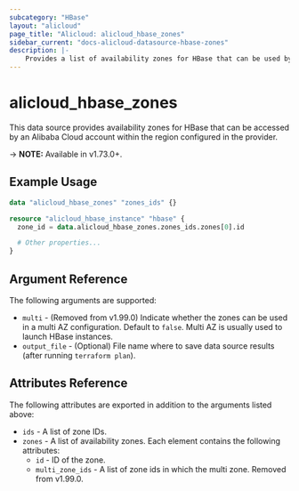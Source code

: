 ```yaml
---
subcategory: "HBase"
layout: "alicloud"
page_title: "Alicloud: alicloud_hbase_zones"
sidebar_current: "docs-alicloud-datasource-hbase-zones"
description: |-
    Provides a list of availability zones for HBase that can be used by an Alibaba Cloud account.
---
```


# alicloud\_hbase\_zones

This data source provides availability zones for HBase that can be accessed by an Alibaba Cloud account within the region configured in the provider.

-> **NOTE:** Available in v1.73.0+.

## Example Usage

```terraform
data "alicloud_hbase_zones" "zones_ids" {}

resource "alicloud_hbase_instance" "hbase" {
  zone_id = data.alicloud_hbase_zones.zones_ids.zones[0].id

  # Other properties...
}
```

## Argument Reference

The following arguments are supported:

* `multi` - (Removed from v1.99.0) Indicate whether the zones can be used in a multi AZ configuration. Default to `false`. Multi AZ is usually used to launch HBase instances. 
* `output_file` - (Optional) File name where to save data source results (after running `terraform plan`).

## Attributes Reference

The following attributes are exported in addition to the arguments listed above:

* `ids` - A list of zone IDs.
* `zones` - A list of availability zones. Each element contains the following attributes:
  * `id` - ID of the zone.
  * `multi_zone_ids` - A list of zone ids in which the multi zone. Removed from v1.99.0.
